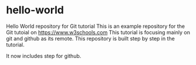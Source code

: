 # hello-world
Hello World repository for Git tutorial
This is an example repository for the Git tutoial on https://www.w3schools.com
This tutorial is focusing mainly on git and github as its remote.
This repository is built step by step in the tutorial.


It now includes step for github. 
